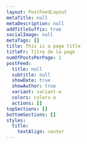 ```yaml
---
layout: PostFeedLayout
metaTitle: null
metaDescription: null
addTitleSuffix: true
socialImage: null
metaTags: []
title: This is a page title
titleFr: Titre de la page
numOfPostsPerPage: 1
postFeed:
  title: null
  subtitle: null
  showDate: true
  showAuthor: true
  variant: variant-a
  colors: colors-a
  actions: []
topSections: []
bottomSections: []
styles:
  title:
    textAlign: center
---
```

